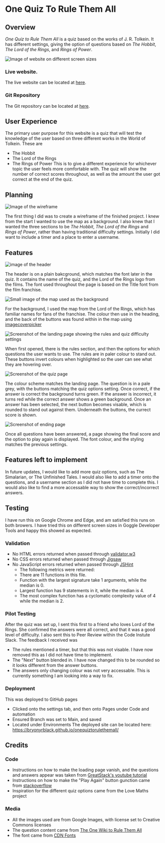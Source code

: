# One Quiz To Rule Them All
## Overview
_One Quiz to Rule Them All_ is a quiz based on the works of J. R. Tolkein. It has different settings, giving the option of questions based on _The Hobbit_, _The Lord of the Rings_, and _Rings of Power_. 

![Image of website on different screen sizes](/assets/images/one-quiz-responsive-img.png)

### Live website.
The live website can be located at [here](https://bryonyrblack.github.io/onequiztorulethemall/).

### Git Repository
The Git repository can be located at [here](https://github.com/BryonyRBlack/onequiztorulethemall).

## User Experience
The primary user purpose for this website is a quiz that will test the knowledge of the user based on three different works in the World of Tolkein. These are
* The Hobbit
* The Lord of the Rings
* The Rings of Power
This is to give a different experience for whichever topic the user feels more comfortable with.
The quiz will show the number of correct scores throughout, as well as the amount the user got correct at the end of the quiz.

## Planning
![Image of the wireframe](/assets/images/wireframe%20for%20readme.png)

The first thing I did was to create a wireframe of the finished project. I knew from the start I wanted to use the map as a background. I also knew that I wanted the three sections to be _The Hobbit_, _The Lord of the Rings_ and _Rings of Power_, rather than having traditional difficulty settings. Initially I did want to include a timer and a place to enter a username. 

## Features
![image of the header](/assets/images/header-img-for-readme.png)

The header is on a plain bakcground, which matches the font later in the quiz. It contains the name of the quiz, and the Lord of the Rings logo from the films. The font used throughout the page is based on the Title font from the film franchise.

![Small image of the map used as the background](/assets/images/small-image-of-lord-of-the-rings-map-for-readme.png)

For the background, I used the map from the Lord of the Rings, which has familiar names for fans of the franchise. The colour then use in the heading, and the back of the buttons was found within in the map using [imagecoverpicker](https://imagecolorpicker.com/)

![Screenshot of the landing page showing the rules and quiz difficulty settings](/assets/images/landing-page-for-readme.png)

When first opened, there is the rules section, and then the options for which questions the user wants to use. The rules are in paler colour to stand out. These buttons invert colours when highlighted so the user can see what they are hovering over. 

![Screenshot of the quiz page](/assets/images/quiz-for-readme.png)

The colour scheme matches the landing page. The question is in a pale grey, with the buttons matching the quiz options setting. Once correct, if the answer is correct the background turns green. If the answer is incorrect, it turns red while the correct answer shows a green background. Once an answer has been selected, the next button becomes visable, which is rounded to stand out against them. Underneath the buttons, the currect score is shown.

![Screenshot of ending page](/assets/images/quiz-end-for-readme.png)

Once all questions have been answered, a page showing the final score and the option to play again is displayed. The font colour, and the styling matches the previous settings.

## Features left to implement
In future updates, I would like to add more quiz options, such as The Simalarian, or The Unfinished Tales. I would also like to add a timer onto the questions, and a username section as I did not have time to complete this. I would also like to find a more accessable way to show the correct/incorrect answers.

## Testing
I have run this on Google Chrome and Edge, and am satisfied this runs on both browers. I have tried this on different screen sizes in Goggle Developer Tools and happy this showed as expected. 

### Validation
* No HTML errors returned when passed through [validator.w3](https://validator.w3.org/nu/)
* No CSS errors returned when passed through [Jigsaw](https://jigsaw.w3.org/css-validator/)
* No JavaScript errors returned when passed through [JSHint](https://jshint.com/)
  * The following metrics were returned:
  * There are 11 functions in this file.
  * Function with the largest signature take 1 arguments, while the median is 0.
  * Largest function has 9 statements in it, while the median is 4.
  * The most complex function has a cyclomatic complexity value of 4 while the median is 2.

### Pilot Testing
After the quiz was set up, I sent this first to a friend who loves Lord of the Rings. She confirmed the answers were all correct, and that it was a good level of difficulty.
I also sent this to Peer Review within the Code Instute Slack. The feedback I received was
* The rules mentioned a timer, but that this was not visable. I have now removed this as I did not have time to implement. 
* The "Next" button blended in. I have now changed this to be rounded so it looks different from the answer buttons.
* The answers only changing colour was not very accessable. This is currently something I am looking into a way to fix.

### Deployment
This was deployed to GitHub pages
* Clicked onto the settings tab, and then onto Pages under Code and automation
* Ensured Branch was set to Main, and saved
* Located under Environments The deployed site can be located here: https://bryonyrblack.github.io/onequiztorulethemall/

## Credits
### Code
* Instructions on how to make the loading page vanish, and the questions and answers appear was taken from [GreatStack's youtube tutorial](https://www.youtube.com/watch?v=PBcqGxrr9g8&t=1719s&ab_channel=GreatStack)
* Instructions on how to make the "Play Again" button gunction came from [stackoverflow](https://stackoverflow.com/questions/29884654/button-that-refreshes-the-page-on-click)
* Inspiration for the different quiz options came from the Love Maths project

### Media
* All the images used are from Google Images, with license set to Creative Commons licenses
* The question content came from [The One Wiki to Rule Them All](https://lotr.fandom.com/wiki/Main_Page)
* The font came from [CDN Fonts](https://www.cdnfonts.com/ringbearer.font)